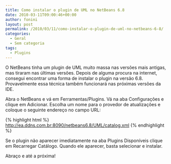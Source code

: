 ```yaml
---
title: Como instalar o plugin de UML no NetBeans 6.8
date: 2010-03-11T09:00:46+00:00
author: fonini
layout: post
permalink: /2010/03/11/como-instalar-o-plugin-de-uml-no-netbeans-6-8/
categories:
  - Geral
  - Sem categoria
tags:
  - Plugins
---
```

O NetBeans tinha um plugin de UML muito massa nas versões mais antigas, mas tiraram nas últimas versões. Depois de alguma procura na internet, consegui encontrar uma forma de instalar o plugin na versão 6.8. Provavelmente essa técnica também funcionará nas próximas versões da IDE.

Abra o NetBeans e vá em Ferramentas/Plugins. Vá na aba Configurações e clique em Adicionar. Escolha um nome para o provedor de atualizações e coloque o seguinte endereço no campo URL: 

{% highlight html %}
http://ea.ddns.com.br:8090/netbeans6.8/UML/catalog.xml
{% endhighlight %}

Se o plugin não aparecer imediatamente na aba Plugins Disponíveis clique em Recarregar Catálogo. Quando ele aparecer, basta selecionar e instalar.

Abraço e até a próxima!